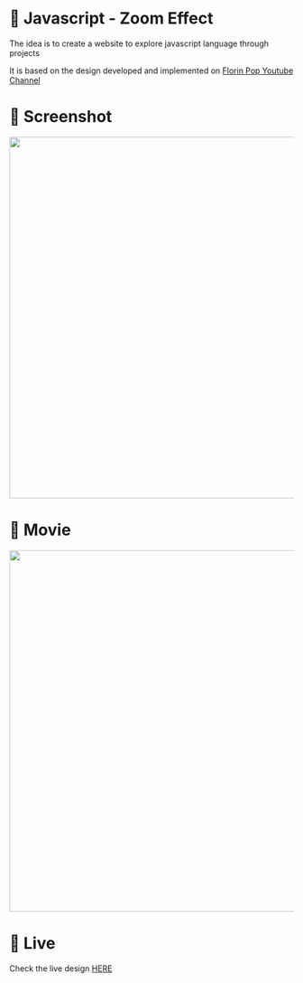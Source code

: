 # 🎨 Javascript - Zoom Effect

The idea is to create a website to explore javascript language through projects 

It is based on the design developed and implemented  on [Florin Pop Youtube Channel](https://www.youtube.com/watch?v=8GPPJpiLqHk&t=3082s)


# 📸 Screenshot
<img src="https://storage.googleapis.com/rfribeiro-javascript/zoom-effect/presentation.png" width="640">


# 🎥 Movie
<img src="https://storage.googleapis.com/rfribeiro-javascript/zoom-effect/presentation.gif" width="640">

# 🚀 Live

Check the live design [HERE](https://storage.googleapis.com/rfribeiro-javascript/zoom-effect/index.html)
